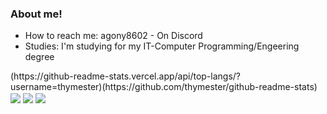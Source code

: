 ### About me!

- How to reach me: agony8602 - On Discord
- Studies: I'm studying for my IT-Computer Programming/Engeering degree
<a>
(https://github-readme-stats.vercel.app/api/top-langs/?username=thymester)(https://github.com/thymester/github-readme-stats)
</a>
<a>
  <img align="center" src="https://github-readme-stats.vercel.app/api/top-langs/?username=thymester&theme=dracula&layout=compact" />
</a>
<a>
  <img align="center" src="https://github-readme-stats.vercel.app/api?username=thymester&show=reviews,discussions_started,discussions_answered,prs_merged,prs_merged_percentage&theme=dracula" />
</a>
<a>
  <img align="center" src="https://github-readme-stats.vercel.app/api?username=thymester&show_icons=true&theme=dracula" />
</a>
